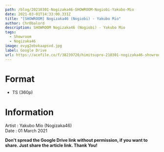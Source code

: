 ```yaml
---
path: /blog/20210301-Nogizaka46-SHOWROOM-Nogiobi-Yakubo-Mio
date: 2021-03-01T14:33:00.331Z
title: "[SHOWROOM] Nogizaka46 (Nogiobi) - Yakubo Mio"
author: Chr0balord
description: SHOWROOM Nogizaka46 (Nogiobi) - Yakubo Mio
tags:
  - Showroom
  - Nogizaka46
image: evyg2ebvkaapsvd.jpg
label: Google Drive
url: https://acefile.co/f/38239720/himitsupro-210301-nogizaka46-showroom-nogiobi-yakubo-mio-ts
---
```

# Format

* TS (360p)

# Information

Artist : Yakubo Mio (Nogizaka46) \
Date : 01 March 2021

**Don't spread the Google Drive link without permission, if you want to share. Just share the article link. Thank You!**